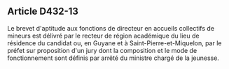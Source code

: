 ## Article D432-13

Le brevet d'aptitude aux fonctions de directeur en accueils collectifs de mineurs est délivré par le recteur
de région académique du lieu de résidence du candidat ou, en Guyane et à Saint-Pierre-et-Miquelon, par le
préfet sur proposition d'un jury dont la composition et le mode de fonctionnement sont définis par arrêté du
ministre chargé de la jeunesse.

